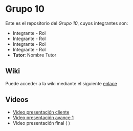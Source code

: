 # Grupo 10
Este es el repositorio del *Grupo 10*, cuyos integrantes son:

* Integrante - Rol
* Integrante - Rol
* Integrante - Rol
* Integrante - Rol
* **Tutor**: Nombre Tutor

## Wiki

Puede acceder a la wiki mediante el siguiente [enlace]( )

## Videos

* [Video presentación cliente]( )
* [Video presentación avance 1]( )
* Video presentación final ( )
